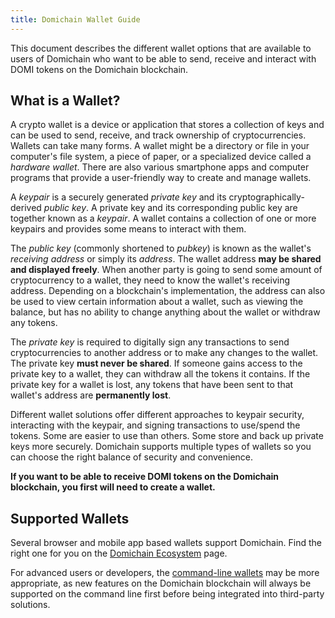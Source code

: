 ```yaml
---
title: Domichain Wallet Guide
---
```


This document describes the different wallet options that are available to users
of Domichain who want to be able to send, receive and interact with
DOMI tokens on the Domichain blockchain.

## What is a Wallet?

A crypto wallet is a device or application that stores a collection of keys and
can be used to send, receive,
and track ownership of cryptocurrencies. Wallets can take many forms.
A wallet might be a directory or file in your computer's file system,
a piece of paper, or a specialized device called a _hardware wallet_.
There are also various smartphone apps and computer programs
that provide a user-friendly way to create and manage wallets.

A _keypair_ is a securely generated _private key_ and its
cryptographically-derived _public key_. A private key and its corresponding
public key are together known as a _keypair_.
A wallet contains a collection of one or more keypairs and provides some means
to interact with them.

The _public key_ (commonly shortened to _pubkey_) is known as the wallet's
_receiving address_ or simply its _address_. The wallet address **may be shared
and displayed freely**. When another party is going to send some amount of
cryptocurrency to a wallet, they need to know the wallet's receiving address.
Depending on a blockchain's implementation, the address can also be used to view
certain information about a wallet, such as viewing the balance,
but has no ability to change anything about the wallet or withdraw any tokens.

The _private key_ is required to digitally sign any transactions to send
cryptocurrencies to another address or to make any changes to the wallet.
The private key **must never be shared**. If someone gains access to the
private key to a wallet, they can withdraw all the tokens it contains.
If the private key for a wallet is lost, any tokens that have been sent
to that wallet's address are **permanently lost**.

Different wallet solutions offer different approaches to keypair security,
interacting with the keypair, and signing transactions to use/spend the tokens.
Some are easier to use than others.
Some store and back up private keys more securely.
Domichain supports multiple types of wallets so you can choose the right balance
of security and convenience.

**If you want to be able to receive DOMI tokens on the Domichain blockchain,
you first will need to create a wallet.**

## Supported Wallets

Several browser and mobile app based wallets support Domichain. Find the right one
for you on the [Domichain Ecosystem](https://domichain.com/ecosystem/explore?categories=wallet)
page.

For advanced users or developers, the [command-line wallets](wallet-guide/cli.md)
may be more appropriate, as new features on the Domichain blockchain will always be
supported on the command line first before being integrated into third-party
solutions.
